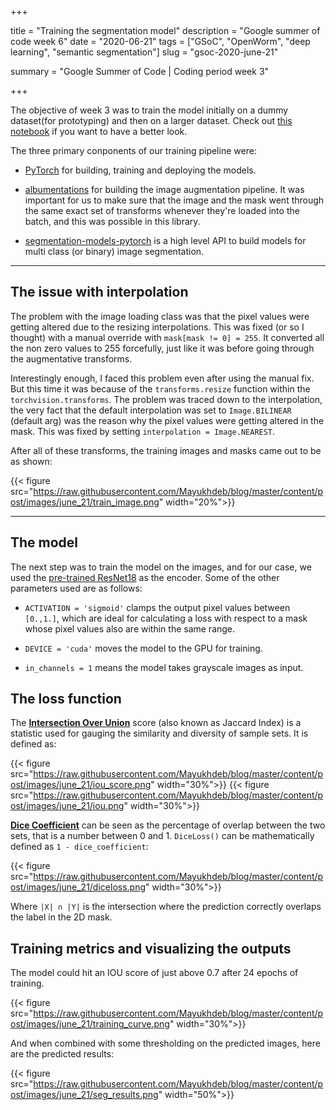 +++


title = "Training the segmentation model"
description = "Google summer of code week 6"
date = "2020-06-21"
tags = ["GSoC", "OpenWorm", "deep learning", "semantic segmentation"]
slug = "gsoc-2020-june-21"

summary = "Google Summer of Code | Coding period week 3"


+++

The objective of week 3 was to train the model initially on a dummy dataset(for prototyping) and then on a larger dataset. Check out [this notebook](https://nbviewer.jupyter.org/github/devoworm/GSoC-2020/blob/master/Pre-trained%20Models%20%28DevLearning%29/notebooks/embryo_segmentation/train_segmentation_model.ipynb) if you want to have a better look. 

The three primary conponents of our training pipeline were:

* [PyTorch](https://pytorch.org/) for building, training and deploying the models. 

* [albumentations](https://github.com/albumentations-team/albumentations) for building the image augmentation pipeline. It was important for us to make sure that the image and the mask went through the same exact set of transforms whenever they're loaded into the batch, and this was possible in this library. 

* [segmentation-models-pytorch](https://github.com/qubvel/segmentation_models.pytorch) is a high level API to build models for multi class (or binary) image segmentation.

---
## The issue with interpolation

The problem with the image loading class was that the pixel values were getting altered due to the resizing interpolations. This was fixed (or so I thought) with a manual override with `mask[mask != 0] = 255`. It converted all the non zero values to 255 forcefully, just like it was before going through the augmentative transforms. 

Interestingly enough, I faced this problem even after using the manual fix. But this time it was because of the `transforms.resize` function within the `torchvision.transforms`. The problem was traced down to the interpolation, the very fact that the default interpolation was set to `Image.BILINEAR` (default arg) was the reason why the pixel values were getting altered in the mask. This was fixed by setting `interpolation = Image.NEAREST`.

After all of these transforms, the training images and masks came out to be as shown:

{{< figure src="https://raw.githubusercontent.com/Mayukhdeb/blog/master/content/post/images/june_21/train_image.png" width="20%">}}

---

## The model

The next step was to train the model on the images, and for our case, we used the [pre-trained ResNet18](https://supervise.ly/explore/models/res-net-18-image-net-2717/overview) as the encoder. Some of the other parameters used are as follows:
 
 * `ACTIVATION = 'sigmoid'` clamps the output pixel values between `[0.,1.]`, which are ideal for calculating a loss with respect to a mask whose pixel values also are within the same range. 

 * `DEVICE = 'cuda'` moves the model to the GPU for training.

 * `in_channels = 1` means the model takes grayscale images as input.

## The loss function 

The [**Intersection Over Union**](https://en.wikipedia.org/wiki/IOU) score (also known as Jaccard Index) is a statistic used for gauging the similarity and diversity of sample sets. It is defined as:

{{< figure src="https://raw.githubusercontent.com/Mayukhdeb/blog/master/content/post/images/june_21/iou_score.png" width="30%">}}
{{< figure src="https://raw.githubusercontent.com/Mayukhdeb/blog/master/content/post/images/june_21/iou.png" width="30%">}}

 [**Dice Coefficient**](https://en.wikipedia.org/wiki/S%C3%B8rensen%E2%80%93Dice_coefficient) can be seen as the percentage of overlap between the two sets, that is a number between 0 and 1. `DiceLoss()` can be mathematically defined as  `1 - dice_coefficient`:

{{< figure src="https://raw.githubusercontent.com/Mayukhdeb/blog/master/content/post/images/june_21/diceloss.png" width="30%">}}

Where `|X| ∩ |Y|`  is the intersection where the prediction correctly overlaps the label in the 2D mask. 

## Training metrics and visualizing the outputs

The model could hit an IOU score of just above 0.7 after 24 epochs of training. 

{{< figure src="https://raw.githubusercontent.com/Mayukhdeb/blog/master/content/post/images/june_21/training_curve.png" width="30%">}}

And when combined with some thresholding on the predicted images, here are the predicted results:

{{< figure src="https://raw.githubusercontent.com/Mayukhdeb/blog/master/content/post/images/june_21/seg_results.png" width="50%">}}



